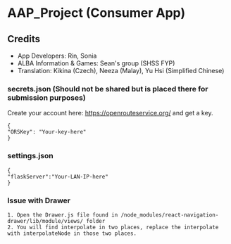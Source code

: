 # AAP_Project (Consumer App)

## Credits
- App Developers: Rin, Sonia
- ALBA Information & Games: Sean's group (SHSS FYP)
- Translation: Kikina (Czech), Neeza (Malay), Yu Hsi (Simplified Chinese)

### secrets.json (Should not be shared but is placed there for submission purposes)
Create your account here: https://openrouteservice.org/ and get a key.
```
{
"ORSKey": "Your-key-here"
}
```

### settings.json
```
{
"flaskServer":"Your-LAN-IP-here"
}
```

### Issue with Drawer
```
1. Open the Drawer.js file found in /node_modules/react-navigation-drawer/lib/module/views/ folder
2. You will find interpolate in two places, replace the interpolate with interpolateNode in those two places.
```
